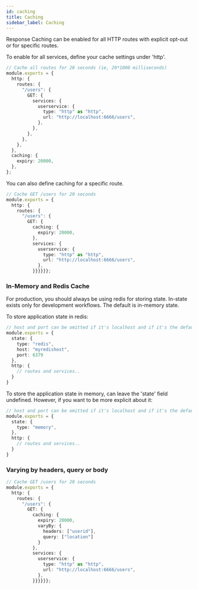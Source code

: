 ```yaml
---
id: caching
title: Caching
sidebar_label: Caching
---
```


Response Caching can be enabled for all HTTP routes with explicit opt-out or for specific routes.

To enable for all services, define your cache settings under 'http'.

```ts
// Cache all routes for 20 seconds (ie, 20*1000 milliseconds)
module.exports = {
  http: {
    routes: {
      "/users": {
        GET: {
          services: {
            userservice: {
              type: "http" as "http",
              url: "http://localhost:6666/users",
            },
          },
        },
      },
    },
  },
  caching: {
    expiry: 20000,
  },
};
```

You can also define caching for a specific route.

```ts
// Cache GET /users for 20 seconds
module.exports = {
  http: {
    routes: {
      "/users": {
        GET: {
          caching: {
            expiry: 20000,
          },
          services: {
            userservice: {
              type: "http" as "http",
              url: "http://localhost:6666/users",
            },
          }}}}}};
```

### In-Memory and Redis Cache

For production, you should always be using redis for storing state. In-state exists only for development workflows. The default is in-memory state.

To store application state in redis:

```ts
// host and port can be omitted if it's localhost and if it's the default port.
module.exports = {
  state: {
    type: "redis",
    host: "myredishost",
    port: 6379
  },
  http: {
    // routes and services..
  }
}      
```

To store the application state in memory, can leave the 'state' field undefined. 
However, if you want to be more explicit about it:

```ts
// host and port can be omitted if it's localhost and if it's the default port.
module.exports = {
  state: {
    type: "memory",
  },
  http: {
    // routes and services..
  }
}      
```

### Varying by headers, query or body

```ts
// Cache GET /users for 20 seconds
module.exports = {
  http: {
    routes: {
      "/users": {
        GET: {
          caching: {
            expiry: 20000,
            varyBy: {
              headers: ["userid"],
              query: ["location"]
            }
          },
          services: {
            userservice: {
              type: "http" as "http",
              url: "http://localhost:6666/users",
            },
          }}}}}};
```

